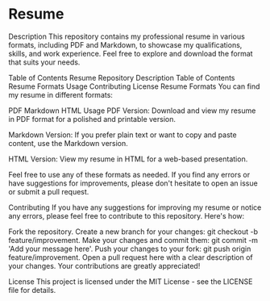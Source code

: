 # Resume

Description
This repository contains my professional resume in various formats, including PDF and Markdown, to showcase my qualifications, skills, and work experience. Feel free to explore and download the format that suits your needs.

Table of Contents
Resume Repository
Description
Table of Contents
Resume Formats
Usage
Contributing
License
Resume Formats
You can find my resume in different formats:

PDF
Markdown
HTML
Usage
PDF Version: Download and view my resume in PDF format for a polished and printable version.

Markdown Version: If you prefer plain text or want to copy and paste content, use the Markdown version.

HTML Version: View my resume in HTML for a web-based presentation.

Feel free to use any of these formats as needed. If you find any errors or have suggestions for improvements, please don't hesitate to open an issue or submit a pull request.

Contributing
If you have any suggestions for improving my resume or notice any errors, please feel free to contribute to this repository. Here's how:

Fork the repository.
Create a new branch for your changes: git checkout -b feature/improvement.
Make your changes and commit them: git commit -m 'Add your message here'.
Push your changes to your fork: git push origin feature/improvement.
Open a pull request here with a clear description of your changes.
Your contributions are greatly appreciated!

License
This project is licensed under the MIT License - see the LICENSE file for details.

